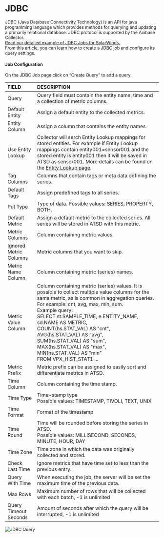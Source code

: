 # JDBC

JDBC (Java Database Connectivity Technology) is an API for java programming language which provides methods for querying and updating a primarily relational database. JDBC protocol is supported by the Axibase Collector. <br> [Read our detailed example of JDBC Jobs for SolarWinds.](https://axibase.com/products/axibase-time-series-database/writing-data/collector/solarwinds/ "SolarWinds").<br> From this article, you can learn  how to create a JDBC job and configure its query settings.
<h4>Job Configuration</h4>

On the JDBC Job page click on “Create Query” to add a query.

| FIELD              | DESCRIPTION  |
| :----------------- |:-------------| 
| Query           | Query field must contain the entity name, time and a collection of metric columns. |
| Default Entity  | Assign a default entity to the collected metrics. |
| Entity Column   | Assign a column that contains the entity names. | 
| Use Entity Lookup |Collector will serch Entity Lookup mappings for stored entities. For example if Entity Lookup mappings contain entity001=sensor001 and the stored entity is entity001 then it will be saved in ATSD as sensor001. More details can be found on the [Entity Lookup page](https://axibase.com/products/axibase-time-series-database/download-atsd/administration/entity-lookup/). |
| Tag Columns     | Columns that contain tags or meta data defining the series. |
| Default Tags    | Assign predefined tags to all series. |
| Put Type        | Type of data. Possible values: SERIES, PROPERTY, BOTH. |
| Default Metric  | Assign a default metric to the collected series. All series will be stored in ATSD with this metric. |
| Metric Columns  | Column containing metric values. |
| Ignored Metric Columns | Metric columns that you want to skip. |
| Metric Name Column | Column containing metric (series) names. |
| Metric Value Column | Column containing metric (series) values. It is possible to collect multiple value columns for the same metric, as is common in aggregation queries. For example: cnt, avg, max, min, sum. <br> Example query: <br> SELECT st.SAMPLE_TIME, e.ENTITY_NAME, sd.NAME AS METRIC, <br> COUNT(hs.STAT_VAL) AS "cnt", <br> AVG(hs.STAT_VAL) AS "avg", <br> SUM(hs.STAT_VAL) AS "sum", <br> MAX(hs.STAT_VAL) AS "max", <br> MIN(hs.STAT_VAL) AS "min" <br> FROM VPX_HIST_STAT1 ...|
| Metric Prefix | Metric prefix can be assigned to easily sort and differentiate metrics in ATSD. |
| Time Column | Column containing the time stamp. |
| Time Type | Time-stamp type <br> Possible values: TIMESTAMP, TIVOLI, TEXT, UNIX |
| Time Format | Format of the timestamp | 
| Time Round | Time will be rounded before storing the series in ATSD. <br> Possible values: MILLISECOND, SECONDS, MINUTE, HOUR, DAY |
| Time Zone | Time zone in which the data was originally collected and stored. |
| Check Last Time | Ignore metrics that have time set to less than the previous entry. |
| Query With Time | When executing the job, the server will be set the maximum time of the previous data. |
| Max Rows | Maximum number of rows that will be collected with each batch, -1 is unlimited |
| Query Timeout Seconds| Amount of seconds after which the query will be interrupted, -1 is unlimited |

![JDBC Query](http://axibase.com/wp-content/uploads/2015/01/JDBC_query.png)




